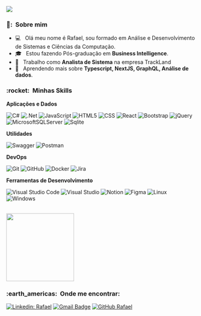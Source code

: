 
![](https://komarev.com/ghpvc/?username=rafaelmarttins&color=006bed)

<h3> 👨: &nbsp;Sobre mim </h3>

- :computer: &nbsp; Olá meu nome é Rafael, sou formado em Análise e Desenvolvimento de Sistemas e Ciências da Computação.
- 🎓 &nbsp; Estou fazendo Pós-graduação em **Business Intelligence**.
- 💼 &nbsp; Trabalho como **Analista de Sistema** na empresa TrackLand 
- 🌱 &nbsp; Aprendendo mais sobre **Typescript, NextJS, GraphQL, Análise de dados**.

<h3> :rocket: &nbsp;Minhas Skills </h3>

**Aplicações e Dados**

  ![C#](https://img.shields.io/badge/c%23-333333??style=flat&logo=c-sharp&logoColor=00FA9A)
  ![.Net](https://img.shields.io/badge/.NET-333333?style=flat&logo=.net&logoColor=8A2BE2)
  ![JavaScript](https://img.shields.io/badge/-JavaScript-333333?style=flat&logo=javascript)
  ![HTML5](https://img.shields.io/badge/-HTML5-333333?style=flat&logo=HTML5)
  ![CSS](https://img.shields.io/badge/-CSS-333333?style=flat&logo=CSS3&logoColor=1572B6)
  ![React](https://img.shields.io/badge/-React-333333?style=flat&logo=react)
  ![Bootstrap](https://img.shields.io/badge/Bootstrap-333333?style=flat&logo=bootstrap)
  ![jQuery](https://img.shields.io/badge/jquery-333333?style=flat&logo=jquery)
  ![MicrosoftSQLServer](https://img.shields.io/badge/Microsoft%20SQL%20Server-333333?style=flat&logo=microsoft%20sql%20server&logoColor=FF0000)
  ![Sqlite](https://img.shields.io/badge/SQLite-333333?style=flat&logo=sqlite&logoColor=blue)
  

**Utilidades**

  ![Swagger](https://img.shields.io/badge/-Swagger-333333?style=flat&logo=swagger)
  ![Postman](https://img.shields.io/badge/-Postman-333333?style=flat&logo=postman)

**DevOps**

  ![Git](https://img.shields.io/badge/-Git-333333?style=flat&logo=git)
  ![GitHub](https://img.shields.io/badge/-GitHub-333333?style=flat&logo=github)
  ![Docker](https://img.shields.io/badge/-Docker-333333?style=flat&logo=docker)
  ![Jira](https://img.shields.io/badge/Jira-333333?style=flat&logo=Jira&logoColor=white)

**Ferramentas de Desenvolvimento**

  ![Visual Studio Code](https://img.shields.io/badge/-Visual%20Studio%20Code-333333?style=flat&logo=visual-studio-code&logoColor=007ACC)
  ![Visual Studio](https://img.shields.io/badge/Visual%20Studio-333333?style=flat&logo=visual-studio&logoColor=8A2BE2)
  ![Notion](https://img.shields.io/badge/Notion-333333?style=flat&logo=notion&logoColor=white)
  ![Figma](https://img.shields.io/badge/-Figma-333333?style=flat&logo=figma&logoColor=red)
  ![Linux](https://img.shields.io/badge/Linux-333333?style=flat&logo=linux&logoColor=black)
  ![Windows](https://img.shields.io/badge/Windows-333333?style=flat&logo=windows&logoColor=blue)

<br/>

<a href="https://github.com/rafaelmarttins">
  <img height="180em" src="https://github-readme-stats.vercel.app/api?username=rafaelmarttins&theme=dark&show_icons=true" />
</a>

<br/>

<h3> :earth_americas: &nbsp;Onde me encontrar: </h3> 

[![Linkedin: Rafael](https://img.shields.io/badge/-rafaamartins-blue?style=flat-square&logo=Linkedin&logoColor=white&link=https://www.linkedin.com/in/rafaamartins/)](https://www.linkedin.com/in/rafaamartins/)
[![Gmail Badge](https://img.shields.io/badge/-rafaelgemelli1@gmail.com-006bed?style=flat-square&logo=Gmail&logoColor=white&link=mailto:rafaelgemelli1@gmail.com)](mailto:rafaelgemelli1@gmail.com)
[![GitHub Rafael]( https://img.shields.io/github/followers/rafaelmarttins?label=follow&style=social)](https://github.com/rafaelmarttins)
